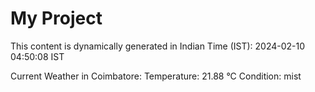 # My Project

This content is dynamically generated in Indian Time (IST): 2024-02-10 04:50:08 IST


Current Weather in Coimbatore:
Temperature: 21.88 °C
Condition: mist
